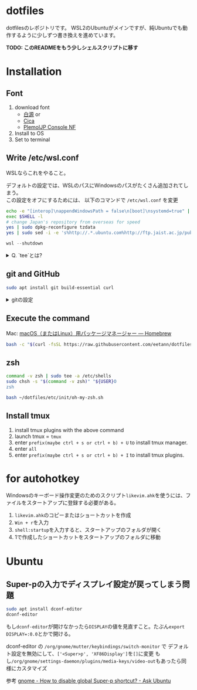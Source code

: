 # dotfiles  
dotfilesのレポジトリです。
WSL2のUbuntuがメインですが、純Ubuntuでも動作するように少しずつ書き換えを進めています。

**TODO: このREADMEをもう少しシェルスクリプトに移す**

# Installation
## Font
1. download font
    + [白源](https://github.com/yuru7/HackGen/releases) or 
    + [Cica](https://github.com/miiton/Cica/releases)
    + [PlemolJP Console NF](https://github.com/yuru7/PlemolJP/releases)
2. Install to OS
3. Set to terminal

## Write /etc/wsl.conf
WSLならこれをやること。

デフォルトの設定では、WSLのパスにWindowsのパスがたくさん追加されてしまう。  
この設定をオフにするためには、
以下のコマンドで `/etc/wsl.conf` を変更
```sh
echo -e "[interop]\nappendWindowsPath = false\n[boot]\nsystemd=true" | sudo tee /etc/wsl.conf
exec $SHELL -l
# change Japan's repository from overseas for speed
yes | sudo dpkg-reconfigure tzdata
yes | sudo sed -i -e 's%http://.*.ubuntu.com%http://ftp.jaist.ac.jp/pub/Linux%g' /etc/apt/sources.list
```

```powershell
wsl --shutdown
```

<details>
<summary>Q. `tee`とは?</summary>
標準入力で受け取った内容をファイルに出力するコマンド。
</details>

## git and GitHub
```sh
sudo apt install git build-essential curl
```

<details>
<summary>gitの設定</summary>

+ [新しい SSH キーを生成して ssh-agent に追加する - GitHub Docs](https://docs.github.com/ja/authentication/connecting-to-github-with-ssh/generating-a-new-ssh-key-and-adding-it-to-the-ssh-agent)

```sh
git config --global user.name "eetann"
git config --global user.email "eetann's mail adress"
git config --global github.user eetann
git config --global init.defaultBranch main
ssh-keygen -t rsa -b 4096 -C "eetann's mail adress"
```
several times `<CR>`

WSL:
```sh
cat ~/.ssh/id_rsa.pub | clip.exe
```

Ubuntu:
```sh
sudo apt install xsel
cat ~/.ssh/id_rsa.pub | xsel -ib
```

You need to resist the key.

```sh
ssh -T git@github.com
eval `ssh-agent`
ssh-add ~/.ssh/id_rsa
cd ~/dotfiles
git remote set-url origin git@github.com:eetann/dotfiles.git
```

</details>

## Execute the command
Mac: [macOS（またはLinux）用パッケージマネージャー — Homebrew](https://brew.sh/index_ja)

```sh
bash -c "$(curl -fsSL https://raw.githubusercontent.com/eetann/dotfiles/master/etc/setup) --init"
```

## zsh
```sh
command -v zsh | sudo tee -a /etc/shells
sudo chsh -s "$(command -v zsh)" "${USER}O
zsh
```
```sh
bash ~/dotfiles/etc/init/oh-my-zsh.sh
```

## Install tmux

1. install tmux plugins with the above command
2. launch tmux = `tmux`
3. enter `prefix(maybe ctrl + s or ctrl + b) + U` to install tmux manager.
4. enter `all`
5. enter `prefix(maybe ctrl + s or ctrl + b) + I` to install tmux plugins.

# for autohotkey
Windowsのキーボード操作変更のためのスクリプト`likevim.ahk`を使うには、ファイルをスタートアップに登録する必要がある。

1. `likevim.ahk`のコピーまたはショートカットを作成
2. `Win + r`を入力
3. `shell:startup`を入力すると、スタートアップのフォルダが開く
4. 1で作成したショートカットをスタートアップのフォルダに移動


# Ubuntu
## Super-pの入力でディスプレイ設定が戻ってしまう問題
```sh
sudo apt install dconf-editor
dconf-editor
```

もし`dconf-editor`が開けなかったら`DISPLAY`の値を見直すこと。たぶん`export DISPLAY=:0.0`とかで開ける。

dconf-editor の
`/org/gnome/mutter/keybindings/switch-monitor` で
デフォルト設定を無効にして、`['<Super>p', 'XF86Display']`を`[]`に変更
もし`/org/gnome/settings-daemon/plugins/media-keys/video-out`もあったら同様にカスタマイズ

参考
[gnome - How to disable global Super-p shortcut? - Ask Ubuntu](https://askubuntu.com/questions/68463/how-to-disable-global-super-p-shortcut)

